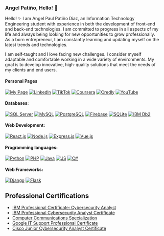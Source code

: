 ### Angel Patiño, Hello! 👋

<!--
**Anyel-ec/Anyel-ec** is a ✨ _special_ ✨ repository because its `README.md` (this file) appears on your GitHub profile.

Here are some ideas to get you started:

- 🔭 I'm currently working on...
- 🌱 I'm currently learning...
- 👯 I'm looking to collaborate on...
- 🤔 I'm looking for help with...
- 💬Ask me about...
- 📫How to reach me: ...
- 😄 Pronouns: ...
- ⚡ Fun fact: ...
-->
<!--![Profile Picture](https://res.cloudinary.com/dmkvix7ds/image/upload/v1680412806/maxresdefault_mnjyjk.jpg)-->

Hello! ✨ I am Angel Paul Patiño Diaz, an Information Technology Engineering student with experience in both the development of front-end and back-end technologies. I am committed to progress in all aspects of my life and always being looking for new opportunities to grow professionally. As a born entrepreneur, I am constantly learning and updating myself on the latest trends and technologies.


I am self-taught and I love facing new challenges. I consider myself adaptable and comfortable working in a wide variety of environments. My goal is to develop innovative, high-quality solutions that meet the needs of my clients and end users.

#### Personal Pages
[![My Page](https://img.shields.io/badge/Página%20Web-212121?style=for-the-badge&logo=google-chrome&logoColor=FFCA28&labelColor=212121)](https://anyel.top/)
[![LinkedIn](https://img.shields.io/badge/LinkedIn-212121?style=for-the-badge&logo=linkedin&logoColor=0A66C2&labelColor=212121)](https://www.linkedin.com)
[![TikTok](https://img.shields.io/badge/TikTok-212121?style=for-the-badge&logo=tiktok&logoColor=f24c0a&labelColor=212121)](https://www.tiktok.com/@anyel.ec)
[![Coursera](https://img.shields.io/badge/Coursera-212121?style=for-the-badge&logo=coursera&logoColor=0056D2&labelColor=212121)](https://www.coursera.org/user/a191f2c7d82b1aa0cb1a5399f50780ff)
[![Credly](https://img.shields.io/badge/Credly-212121?style=for-the-badge&logo=credly&logoColor=2F87CE&labelColor=212121)](https://www.credly.com/users/anyel-ec/badges)
[![YouTube](https://img.shields.io/badge/YouTube-212121?style=for-the-badge&logo=youtube&logoColor=FF0000&labelColor=212121)](https://www.youtube.com/channel/UC7In8IjfwKn-PUMYaC0NtUg)

#### Databases:
[![SQL Server](https://img.shields.io/badge/SQL_Server-212121?style=for-the-badge&logo=microsoftsqlserver&logoColor=dd3f00&labelColor=212121)]()
[![MySQL](https://img.shields.io/badge/MySQL-212121?style=for-the-badge&logo=mysql&logoColor=4479A1&labelColor=212121)]()
[![PostgreSQL](https://img.shields.io/badge/PostgreSQL-212121?style=for-the-badge&logo=postgresql&logoColor=336791&labelColor=212121)]()
[![Firebase](https://img.shields.io/badge/Firebase-212121?style=for-the-badge&logo=firebase&logoColor=FFCA28&labelColor=212121)]()
[![SQLite](https://img.shields.io/badge/SQLite-212121?style=for-the-badge&logo=sqlite&logoColor=003B57&labelColor=212121)]()
[![IBM Db2](https://img.shields.io/badge/IBM_Db2-212121?style=for-the-badge&logo=ibm&logoColor=054ADA&labelColor=212121)]()

#### Web Development:
[![React.js](https://img.shields.io/badge/React.js-212121?style=for-the-badge&logo=react&logoColor=61DAFB&labelColor=212121)](https://www.credly.com/badges/0f0f0b43-67c7-4ec5-b7f2-abf447fb75fb)
[![Node.js](https://img.shields.io/badge/Node.js-212121?style=for-the-badge&logo=node.js&logoColor=339933&labelColor=212121)]()
[![Express.js](https://img.shields.io/badge/Express.js-212121?style=for-the-badge&logo=express&logoColor=white&labelColor=212121)]()
[![Vue.js](https://img.shields.io/badge/Vue.js-212121?style=for-the-badge&logo=vue.js&logoColor=4FC08D&labelColor=212121)]()

#### Programming languages:
[![Python](https://img.shields.io/badge/Python-212121?style=for-the-badge&logo=python&logoColor=3776AB&labelColor=212121)]()
[![PHP](https://img.shields.io/badge/PHP-212121?style=for-the-badge&logo=php&logoColor=777BB4&labelColor=212121)]()
[![Java](https://img.shields.io/badge/Java-212121?style=for-the-badge&logo=java&logoColor=007396&labelColor=212121)]()
[![JS](https://img.shields.io/badge/JS-212121?style=for-the-badge&logo=javascript&logoColor=F7DF1E&labelColor=212121)]()
[![C#](https://img.shields.io/badge/C%23-212121?style=for-the-badge&logo=c-sharp&logoColor=a31dd6&labelColor=212121)]()


#### Web Frameworks:
[![Django](https://img.shields.io/badge/Django-212121?style=for-the-badge&logo=django&logoColor=white&labelColor=212121)]()
[![Flask](https://img.shields.io/badge/Flask-212121?style=for-the-badge&logo=flask&logoColor=white&labelColor=212121)]()


## Professional Certifications

- [IBM Professional Certificate: Cybersecurity Analyst](https://coursera.org/share/a36e6952e69bab2b0c7b709d72754521)
- [IBM Professional Cybersecurity Analyst Certificate](https://www.coursera.org/account/accomplishments/professional-cert/7C5SZD9DCFCY)
- [Computer Communications Specialization](https://www.coursera.org/account/accomplishments/specialization/7J9A5T4RUA3G)
- [Google IT Support Professional Certificate](https://coursera.org/verify/professional-cert/6EAJ2NLGH5Y3)
- [Cisco Junior Cybersecurity Analyst Certificate](https://www.credly.com/badges/c0e93741-8463-4e34-b085-c66135b13b4a/public_url)
